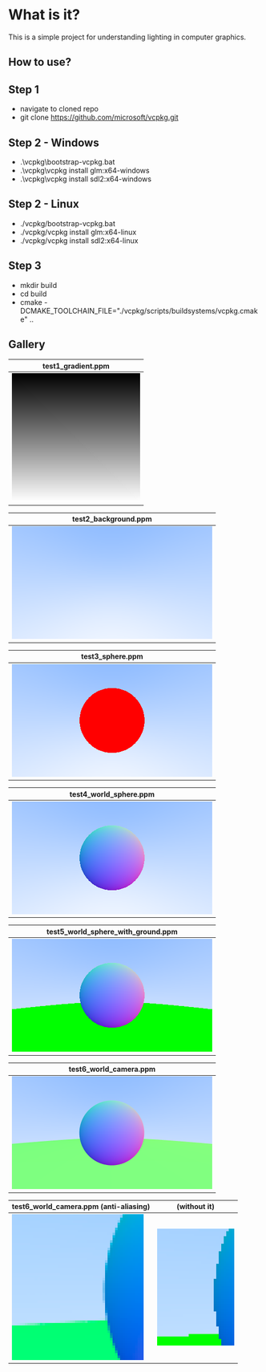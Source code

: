 # What is it?

This is a simple project for understanding lighting in computer graphics.

## How to use?

## Step 1
- navigate to cloned repo
- git clone https://github.com/microsoft/vcpkg.git

## Step 2 - Windows
- .\vcpkg\bootstrap-vcpkg.bat
- .\vcpkg\vcpkg install glm:x64-windows
- .\vcpkg\vcpkg install sdl2:x64-windows

## Step 2 - Linux
- ./vcpkg/bootstrap-vcpkg.bat
- ./vcpkg/vcpkg install glm:x64-linux
- ./vcpkg/vcpkg install sdl2:x64-linux

## Step 3
- mkdir build
- cd build
- cmake -DCMAKE_TOOLCHAIN_FILE="./vcpkg/scripts/buildsystems/vcpkg.cmake" .. 

## Gallery

| test1_gradient.ppm  |
| ------------- 	  |
| ![](images/1.png)    |

| test2_background.ppm  |
| ------------- 	  |
| ![](images/2.png)    |

| test3_sphere.ppm  |
| ------------- 	  |
| ![](images/3.png)    |

| test4_world_sphere.ppm  |
| ------------- 	  |
| ![](images/4.png)    |

| test5_world_sphere_with_ground.ppm  |
| ------------- 	  |
| ![](images/5.png)    |

| test6_world_camera.ppm  |
| ------------- 	  |
| ![](images/6.png)    |

| test6_world_camera.ppm (anti-aliasing)	 | (without it) 	|
| ------------- 	  | ------------- 		 	|
| ![](images/6_aa.png)|	![](images/6_no_aa.png) |